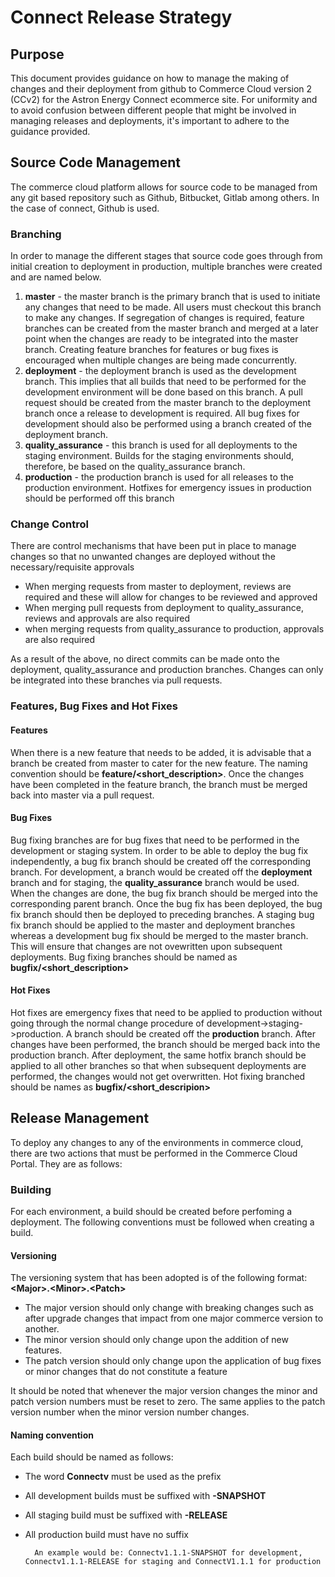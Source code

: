 # Connect Release Strategy

## Purpose
This document provides guidance on how to manage the making of changes and their deployment from github to Commerce Cloud version 2 (CCv2) for the Astron Energy Connect ecommerce site. For uniformity and to avoid confusion between different people that might be involved in managing releases and deployments, it's important to adhere to the guidance provided. 

## Source Code Management
The commerce cloud platform allows for source code to be managed from any git based repository such as Github, Bitbucket, Gitlab among others. In the case of connect, Github is used. 

### Branching 
In order to manage the different stages that source code goes through from initial creation to deployment in production, multiple branches were created and are named below. 

 1. **master** - the master branch is the primary branch that is used to initiate any changes that need to be made. All users must checkout this branch to make any changes. If segregation of changes is required, feature branches can be created from the master branch and merged at a later point when the changes are ready to be integrated into the master branch. Creating feature branches for features or bug fixes is encouraged when multiple changes are being made concurrently. 
 2. **deployment** - the deployment branch is used as the development branch. This implies that all builds that need to be performed for the development environment will be done based on this branch. A pull request should be created from the master branch to the deployment branch once a release to development is required. All bug fixes for development should also be performed using a branch created of the deployment branch. 
 3. **quality_assurance** - this branch is used for all deployments to the staging environment. Builds for the staging environments should, therefore, be based on the quality_assurance branch. 
 4. **production** - the production branch is used for all releases to the production environment. Hotfixes for emergency issues in production should be performed off this branch

### Change Control
There are control mechanisms that have been put in place to manage changes so that no unwanted changes are deployed without the necessary/requisite approvals

-	When merging requests from master to deployment, reviews are required and these will allow for changes to be reviewed and approved 
-	When merging pull requests from deployment to quality_assurance, reviews and approvals are also required 
-	when merging requests from quality_assurance to production, approvals are also required

As a result of the above, no direct commits can be made onto the deployment, quality_assurance and production branches. Changes can only be integrated into these branches via pull requests. 

### Features, Bug Fixes and Hot Fixes
#### Features
When there is a new feature that needs to be added, it is advisable that a branch be created from master to cater for the new feature. The naming convention should be **feature/<short_description>**. Once the changes have been completed in the feature branch, the branch must be merged back into master via a pull request. 

#### Bug Fixes
Bug fixing branches are for bug fixes that need to be performed in the development or staging system. In order to be able to deploy the bug fix independently, a bug fix branch should be created off the corresponding branch. For development, a branch would be created off the **deployment** branch and for staging, the **quality_assurance** branch would be used.  When the changes are done, the bug fix branch should be merged into the corresponding parent branch. Once the bug fix has been deployed, the bug fix branch should then be deployed to preceding branches. A staging bug fix branch should be applied to the master and deployment branches whereas a development bug fix should be merged to the master branch. This will ensure that changes are not ovewritten upon subsequent deployments. Bug fixing branches should be named as **bugfix/<short_description>**
#### Hot Fixes
Hot fixes are emergency fixes that need to be applied to production without going through the normal change procedure of development->staging->production. A branch should be created off the **production** branch. After changes have been performed, the branch should be merged back into the production branch. After deployment, the same hotfix branch should be applied to all other branches so that when subsequent deployments are performed, the changes would not get overwritten. Hot fixing branched should be names as **bugfix/<short_descripion>**

## Release Management
To deploy any changes to any of the environments in commerce cloud, there are two actions that must be performed in the Commerce Cloud Portal.  They are as follows:

### Building 
For each environment, a build should be created before perfoming a deployment. The following conventions must be followed when creating a build. 
	
 #### Versioning 
 The versioning system that has been adopted is of the following format: **\<Major>.\<Minor>.\<Patch>**
	 
 - The major version should only change with breaking changes such as after upgrade changes that impact from one major commerce version to another. 
 - The minor version should only change upon the addition of new features. 
 - The patch version should only change upon the application of bug fixes or minor changes that do not constitute a feature
 
 It should be noted that whenever the major version changes the minor and patch version numbers must be reset to zero. The same applies to the patch version number when the minor version number changes. 
 
#### Naming convention 
Each build should be named as follows:
 - The word **Connectv** must be used as the prefix
 - All development builds must be suffixed with **-SNAPSHOT**
 - All staging build must be suffixed with **-RELEASE** 
 - All production build must have no suffix
 
		 An example would be: Connectv1.1.1-SNAPSHOT for development, Connectv1.1.1-RELEASE for staging and ConnectV1.1.1 for production



	 

<!--stackedit_data:
eyJoaXN0b3J5IjpbLTEwMDcwOTI1MTMsLTEwMjE5MDcyMzUsMT
YzNjQ4NzczLC0yNDE4MjkwMDcsMTIxODg2NDI2MCwxMTE2MDQy
OTA2XX0=
-->
